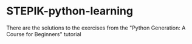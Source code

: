 # STEPIK-python-learning
There are the solutions to the exercises from the "Python Generation: A Course for Beginners" tutorial

